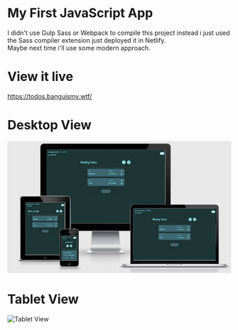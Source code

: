 # My First JavaScript App <br/>
I didn't use Gulp Sass or Webpack to compile this project instead i just used the Sass compiler extension just deployed it in Netlify. <br/>
Maybe next time i'll use some modern approach.

# View it live <br />
https://todos.banguismv.wtf/

# Desktop View
![Tablet View](https://github.com/BanguisMV/my-first-app/blob/master/pre3.JPG?raw=true)

# Tablet View
![Tablet View](https://github.com/MarkVergelBanguis/my-first-app/blob/master/Tablet.png)
